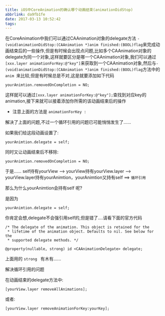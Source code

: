 ```yaml
---
title: iOS中CoreAnimation的确认哪个动画结束(animationDidStop)
abbrlink: da9fb1fe
date: 2017-03-13 10:52:42
tags:
---
```



在CoreAnimation中我们可以通过CAAnimation对象的delegate方法 ` - (void)animationDidStop:(CAAnimation *)anim finished:(BOOL)flag `来完成动画结束后的一些操作,但是有时候会出现点问题,比如多个CAAnimation对象的delegate为同一个对象,这样就要区分是哪一个CAAnimation对象,我们可以通过`[xxx.layer animationForKey:@"key"]`来获取到一个CAAnimation对象,然后与` - (void)animationDidStop:(CAAnimation *)anim finished:(BOOL)flag `方法中的`anim `来比较,但是有时候总是不对,这是就要添加如下代码
```  
yourAnimtion.removedOnCompletion = NO;
```
这样就可以通过`[xxx.layer animationForKey:@"key"];`查找到对应key的animation,接下来就可以接着添加你所需的该动画结束后的操作

- 注意上面的方法是 `animationForKey :`

解决了上面的问题,不过一个循环引用的问题已可能悄悄发生了......

如果我们给这段动画设置了:
```
yourAnimtion.delegate = self;  
```
同时又让动画结束后不移除:
```  
yourAnimtion.removedOnCompletion = NO;
```

于是……
self持有yourView --> yourView持有yourView.layer --> yourView.layer持有yourAnimtion，yourAnimtion又持有self   ==>  `循环引用`

那么为什么yourAnimtion会持有self 呢?

是因为
```
yourAnimtion.delegate = self;  
```

你肯定会想,delegate不会强引用self的,但是错了....请看下面的官方代码

```
/* The delegate of the animation. This object is retained for the
 * lifetime of the animation object. Defaults to nil. See below for the
 * supported delegate methods. */

@property(nullable, strong) id <CAAnimationDelegate> delegate;
```

上面用的  `strong `   有木有......

解决循环引用的问题

在动画结束的delegate方法中:
```
[yourView.layer removeAllAnimations];
```

或者:
```
[yourView.layer removeAnimationForKey:yourKey];
```





